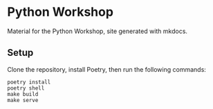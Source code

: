 # Python Workshop
Material for the Python Workshop, site generated with mkdocs.

## Setup
Clone the repository, install Poetry, then run the following commands:

```shell
poetry install
poetry shell
make build
make serve
```
